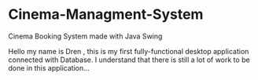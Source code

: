 # Cinema-Managment-System
Cinema Booking System made with Java Swing

Hello my name is Dren , this is my first fully-functional desktop application connected with Database.
I understand that there is still a lot of work to be done in this application...


